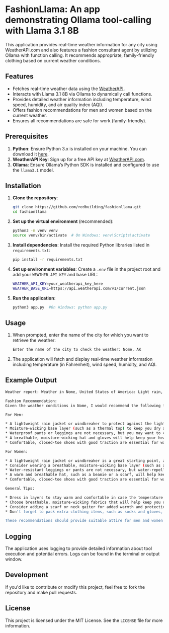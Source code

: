 # FashionLlama: An app demonstrating Ollama tool-calling with Llama 3.1 8B

This application provides real-time weather information for any city using WeatherAPI.com and also features a fashion consultant agent by utilizing Ollama with function calling. It recommends appropriate, family-friendly clothing based on current weather conditions.

## Features

- Fetches real-time weather data using the [WeatherAPI](https://www.weatherapi.com/).
- Interacts with Llama 3.1 8B via Ollama to dynamically call functions.
- Provides detailed weather information including temperature, wind speed, humidity, and air quality index (AQI).
- Offers fashion recommendations for men and women based on the current weather.
- Ensures all recommendations are safe for work (family-friendly).

## Prerequisites

1. **Python**: Ensure Python 3.x is installed on your machine. You can download it [here](https://www.python.org/downloads/).
2. **WeatherAPI Key**: Sign up for a free API key at [WeatherAPI.com](https://www.weatherapi.com/).
3. **Ollama**: Ensure Ollama’s Python SDK is installed and configured to use the `llama3.1` model.

## Installation

1. **Clone the repository**:
   ```bash
   git clone https://github.com/redbuilding/fashionllama.git
   cd fashionllama
   ```

2. **Set up the virtual environment** (recommended):
   ```bash
   python3 -m venv venv
   source venv/bin/activate  # On Windows: venv\Scripts\activate
   ```

3. **Install dependencies**:
   Install the required Python libraries listed in `requirements.txt`:
   ```bash
   pip install -r requirements.txt
   ```

4. **Set up environment variables**:
   Create a `.env` file in the project root and add your `WEATHER_API_KEY` and base URL:
   ```bash
   WEATHER_API_KEY=your_weatherapi_key_here
   WEATHER_BASE_URL=https://api.weatherapi.com/v1/current.json
   ```

5. **Run the application**:
   ```bash
   python3 app.py  #On Windows: python app.py
   ```

## Usage

1. When prompted, enter the name of the city for which you want to retrieve the weather:
   ```bash
   Enter the name of the city to check the weather: Nome, AK
   ```

2. The application will fetch and display real-time weather information including temperature (in Fahrenheit), wind speed, humidity, and AQI.

## Example Output

```bash
Weather report: Weather in Nome, United States of America: Light rain, 48.4°F, wind: 17.4 mph, humidity: 81%, AQI (US EPA): 2

Fashion Recommendation:
Given the weather conditions in Nome, I would recommend the following family-friendly attire:

For Men:

* A lightweight rain jacket or windbreaker to protect against the light rain and 17.4 mph winds.
* Moisture-wicking base layer (such as a thermal top) to keep you dry and comfortable under the outer layer.
* Waterproof pants or leggings are not necessary, but you may want to consider wearing water-resistant jeans or trousers for added protection.
* A breathable, moisture-wicking hat and gloves will help keep your head and hands warm in the cold and windy conditions. Look for waterproof or water-resistant materials to ensure dryness.
* Comfortable, closed-toe shoes with good traction are essential for walking on potentially wet surfaces.

For Women:

* A lightweight rain jacket or windbreaker is a great starting point, as it will keep you dry and comfortable in the light rain.
* Consider wearing a breathable, moisture-wicking base layer (such as a thermal top) to help regulate your body temperature under the outer layer.
* Water-resistant leggings or pants are not necessary, but water-repellent tights or leggings can be helpful for added protection against wind and rain.
* A warm and breathable hat, such as a beanie or a scarf, will help keep your head and neck cozy in the cold and windy conditions. Look for moisture-wicking materials to ensure dryness.
* Comfortable, closed-toe shoes with good traction are essential for walking on potentially wet surfaces.

General Tips:

* Dress in layers to stay warm and comfortable in case the temperature fluctuates throughout the day.
* Choose breathable, moisture-wicking fabrics that will help keep you dry and comfortable.
* Consider adding a scarf or neck gaiter for added warmth and protection against wind and rain.
* Don't forget to pack extra clothing items, such as socks and gloves, in case they get wet.

These recommendations should provide suitable attire for men and women to wear on this drizzly day in Nome while still being safe for work and suitable for all ages.
```

## Logging

The application uses logging to provide detailed information about tool execution and potential errors. Logs can be found in the terminal or output window.

## Development

If you'd like to contribute or modify this project, feel free to fork the repository and make pull requests.

## License

This project is licensed under the MIT License. See the `LICENSE` file for more information.
